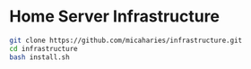# Home Server Infrastructure

```bash
git clone https://github.com/micaharies/infrastructure.git
cd infrastructure
bash install.sh
```
